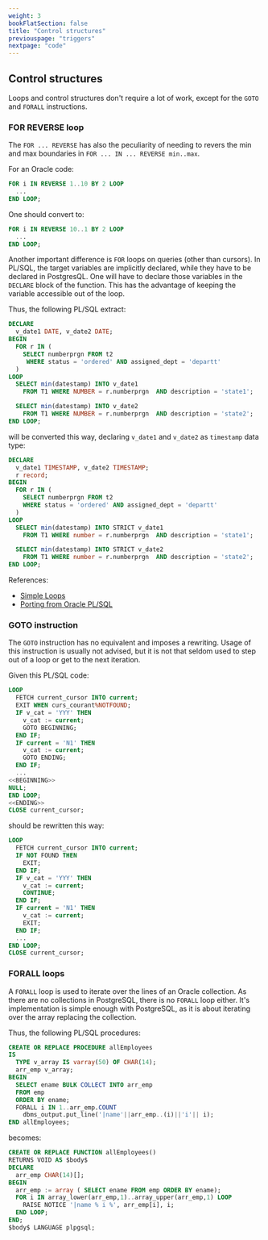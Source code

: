 ```yaml
---
weight: 3
bookFlatSection: false
title: "Control structures"
previouspage: "triggers"
nextpage: "code"
---
```


## Control structures

Loops and control structures don't require a lot of work, except for the `GOTO`
and `FORALL` instructions.

### FOR REVERSE loop

The `FOR ... REVERSE` has also the peculiarity of needing to revers the min and
max boundaries in `FOR ... IN ... REVERSE min..max`.

For an Oracle code:

```sql
FOR i IN REVERSE 1..10 BY 2 LOOP
  ...
END LOOP;
```

One should convert to:

```sql
FOR i IN REVERSE 10..1 BY 2 LOOP
  ...
END LOOP;
```

Another important difference is `FOR` loops on queries (other than cursors). In
PL/SQL, the target variables are implicitly declared, while they have to be
declared in PostgresQL. One will have to declare those variables in the `DECLARE`
block of the function. This has the advantage of keeping the variable accessible
out of the loop.

Thus, the following PL/SQL extract:

```sql
DECLARE
  v_date1 DATE, v_date2 DATE;
BEGIN
  FOR r IN (
    SELECT numberprgn FROM t2
     WHERE status = 'ordered' AND assigned_dept = 'departt'
  )
LOOP
  SELECT min(datestamp) INTO v_date1
    FROM T1 WHERE NUMBER = r.numberprgn  AND description = 'state1';

  SELECT min(datestamp) INTO v_date2
    FROM T1 WHERE NUMBER = r.numberprgn  AND description = 'state2';
END LOOP;
```

will be converted this way, declaring `v_date1` and `v_date2` as
`timestamp` data type:

```sql
DECLARE
  v_date1 TIMESTAMP, v_date2 TIMESTAMP;
  r record;
BEGIN
  FOR r IN (
    SELECT numberprgn FROM t2
    WHERE status = 'ordered' AND assigned_dept = 'departt'
  )
LOOP
  SELECT min(datestamp) INTO STRICT v_date1
    FROM T1 WHERE number = r.numberprgn  AND description = 'state1';

  SELECT min(datestamp) INTO STRICT v_date2
    FROM T1 WHERE number = r.numberprgn  AND description = 'state2';
END LOOP;
```

References:

* [Simple Loops](https://www.postgresql.org/docs/current/plpgsql-control-structures.html#PLPGSQL-CONTROL-STRUCTURES-LOOPS)
* [Porting from Oracle PL/SQL](https://www.postgresql.org/docs/current/plpgsql-porting.html)

### GOTO instruction

The `GOTO` instruction has no equivalent and imposes a rewriting. Usage of this
instruction is usually not advised, but it is not that seldom used to step out
of a loop or get to the next iteration.

Given this PL/SQL code:

```sql
LOOP
  FETCH current_cursor INTO current;
  EXIT WHEN curs_courant%NOTFOUND;
  IF v_cat = 'YYY' THEN
    v_cat := current;
    GOTO BEGINNING;
  END IF;
  IF current = 'N1' THEN
    v_cat := current;
    GOTO ENDING;
  END IF;
  ...
<<BEGINNING>>
NULL;
END LOOP;
<<ENDING>>
CLOSE current_cursor;
```

should be rewritten this way:

```sql
LOOP
  FETCH current_cursor INTO current;
  IF NOT FOUND THEN
    EXIT;
  END IF;
  IF v_cat = 'YYY' THEN
    v_cat := current;
    CONTINUE;
  END IF;
  IF current = 'N1' THEN
    v_cat := current;
    EXIT;
  END IF;
  ...
END LOOP;
CLOSE current_cursor;
```

### FORALL loops

A `FORALL` loop is used to iterate over the lines of an Oracle collection. As
there are no collections in PostgreSQL, there is no `FORALL` loop either. It's
implementation is simple enough with PostgreSQL, as it is about iterating over
the array replacing the collection.

Thus, the following PL/SQL procedures:

```sql
CREATE OR REPLACE PROCEDURE allEmployees
IS
  TYPE v_array IS varray(50) OF CHAR(14);
  arr_emp v_array;
BEGIN
  SELECT ename BULK COLLECT INTO arr_emp
  FROM emp
  ORDER BY ename;
  FORALL i IN 1..arr_emp.COUNT
    dbms_output.put_line('|name'||arr_emp..(i)||'i'|| i);
END allEmployees;
```

becomes:

```sql
CREATE OR REPLACE FUNCTION allEmployees()
RETURNS VOID AS $body$
DECLARE
  arr_emp CHAR(14)[];
BEGIN
  arr_emp := array ( SELECT ename FROM emp ORDER BY ename);
  FOR i IN array_lower(arr_emp,1)..array_upper(arr_emp,1) LOOP
    RAISE NOTICE '|name % i %', arr_emp[i], i;
  END LOOP;
END;
$body$ LANGUAGE plpgsql;
```